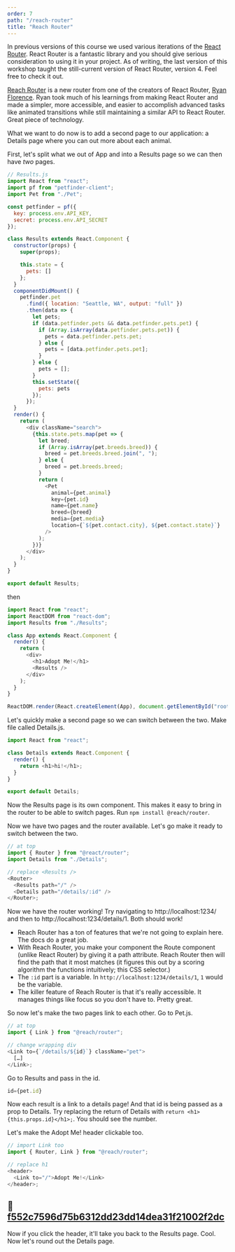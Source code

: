 ```yaml
---
order: 7
path: "/reach-router"
title: "Reach Router"
---
```


In previous versions of this course we used various iterations of the [React Router][rr]. React Router is a fantastic library and you should give serious consideration to using it in your project. As of writing, the last version of this workshop taught the still-current version of React Router, version 4. Feel free to check it out.

[Reach Router][reach] is a new router from one of the creators of React Router, [Ryan Florence][rf]. Ryan took much of his learnings from making React Router and made a simpler, more accessible, and easier to accomplish advanced tasks like animated transitions while still maintaining a similar API to React Router. Great piece of technology.

What we want to do now is to add a second page to our application: a Details page where you can out more about each animal.

First, let's split what we out of App and into a Results page so we can then have _two_ pages.

```javascript
// Results.js
import React from "react";
import pf from "petfinder-client";
import Pet from "./Pet";

const petfinder = pf({
  key: process.env.API_KEY,
  secret: process.env.API_SECRET
});

class Results extends React.Component {
  constructor(props) {
    super(props);

    this.state = {
      pets: []
    };
  }
  componentDidMount() {
    petfinder.pet
      .find({ location: "Seattle, WA", output: "full" })
      .then(data => {
        let pets;
        if (data.petfinder.pets && data.petfinder.pets.pet) {
          if (Array.isArray(data.petfinder.pets.pet)) {
            pets = data.petfinder.pets.pet;
          } else {
            pets = [data.petfinder.pets.pet];
          }
        } else {
          pets = [];
        }
        this.setState({
          pets: pets
        });
      });
  }
  render() {
    return (
      <div className="search">
        {this.state.pets.map(pet => {
          let breed;
          if (Array.isArray(pet.breeds.breed)) {
            breed = pet.breeds.breed.join(", ");
          } else {
            breed = pet.breeds.breed;
          }
          return (
            <Pet
              animal={pet.animal}
              key={pet.id}
              name={pet.name}
              breed={breed}
              media={pet.media}
              location={`${pet.contact.city}, ${pet.contact.state}`}
            />
          );
        })}
      </div>
    );
  }
}

export default Results;
```

then

```javascript
import React from "react";
import ReactDOM from "react-dom";
import Results from "./Results";

class App extends React.Component {
  render() {
    return (
      <div>
        <h1>Adopt Me!</h1>
        <Results />
      </div>
    );
  }
}

ReactDOM.render(React.createElement(App), document.getElementById("root"));
```

Let's quickly make a second page so we can switch between the two. Make file called Details.js.

```javascript
import React from "react";

class Details extends React.Component {
  render() {
    return <h1>hi!</h1>;
  }
}

export default Details;
```

Now the Results page is its own component. This makes it easy to bring in the router to be able to switch pages. Run `npm install @reach/router`.

Now we have two pages and the router available. Let's go make it ready to switch between the two.

```javascript
// at top
import { Router } from "@react/router";
import Details from "./Details";

// replace <Results />
<Router>
  <Results path="/" />
  <Details path="/details/:id" />
</Router>;
```

Now we have the router working! Try navigating to http://localhost:1234/ and then to http://localhost:1234/details/1. Both should work!

* Reach Router has a ton of features that we're not going to explain here. The docs do a great job.
* With Reach Router, you make your component the Route component (unlike React Router) by giving it a path attribute. Reach Router then will find the path that it most matches (it figures this out by a scoring algorithm the functions intuitively; this CSS selector.)
* The `:id` part is a variable. In `http://localhost:1234/details/1`, `1` would be the variable.
* The killer feature of Reach Router is that it's really accessible. It manages things like focus so you don't have to. Pretty great.

So now let's make the two pages link to each other. Go to Pet.js.

```javascript
// at top
import { Link } from "@reach/router";

// change wrapping div
<Link to={`/details/${id}`} className="pet">
  […]
</Link>;
```

Go to Results and pass in the id.

```javascript
id={pet.id}
```

Now each result is a link to a details page! And that id is being passed as a prop to Details. Try replacing the return of Details with `return <h1>{this.props.id}</h1>;`. You should see the number.

Let's make the Adopt Me! header clickable too.

```javascript
// import Link too
import { Router, Link } from "@reach/router";

// replace h1
<header>
  <Link to="/">Adopt Me!</Link>
</header>;
```

## 🌳 [f552c7596d75b6312dd23dd14dea31f21002f2dc](https://github.com/btholt/complete-intro-to-react-v4/commit/f552c7596d75b6312dd23dd14dea31f21002f2dc)

Now if you click the header, it'll take you back to the Results page. Cool. Now let's round out the Details page.

[rr]: https://reacttraining.com/react-router/
[rf]: https://twitter.com/ryanflorence
[reach]: https://github.com/reach/router
